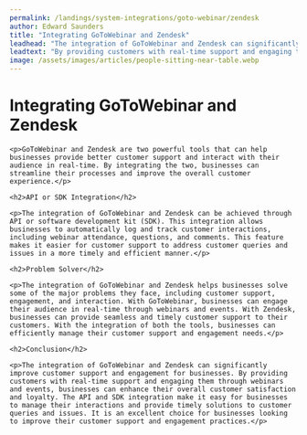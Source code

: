 ```yaml
---
permalink: /landings/system-integrations/goto-webinar/zendesk
author: Edward Saunders
title: "Integrating GoToWebinar and Zendesk"
leadhead: "The integration of GoToWebinar and Zendesk can significantly improve customer support and engagement for businesses"
leadtext: "By providing customers with real-time support and engaging them through webinars and events, businesses can enhance their overall customer satisfaction and loyalty. The API and SDK integration make it easy for businesses to manage their interactions and provide timely solutions to customer queries and issues. It is an excellent choice for businesses looking to improve their customer support and engagement practices."
image: /assets/images/articles/people-sitting-near-table.webp
---
```

<div class="arttext">
	<h1>Integrating GoToWebinar and Zendesk</h1>
	
	<p>GoToWebinar and Zendesk are two powerful tools that can help businesses provide better customer support and interact with their audience in real-time. By integrating the two, businesses can streamline their processes and improve the overall customer experience.</p>
	
	<h2>API or SDK Integration</h2>
	
	<p>The integration of GoToWebinar and Zendesk can be achieved through API or software development kit (SDK). This integration allows businesses to automatically log and track customer interactions, including webinar attendance, questions, and comments. This feature makes it easier for customer support to address customer queries and issues in a more timely and efficient manner.</p>
	
	<h2>Problem Solver</h2>
	
	<p>The integration of GoToWebinar and Zendesk helps businesses solve some of the major problems they face, including customer support, engagement, and interaction. With GoToWebinar, businesses can engage their audience in real-time through webinars and events. With Zendesk, businesses can provide seamless and timely customer support to their customers. With the integration of both the tools, businesses can efficiently manage their customer support and engagement needs.</p>
	
	<h2>Conclusion</h2>
	
	<p>The integration of GoToWebinar and Zendesk can significantly improve customer support and engagement for businesses. By providing customers with real-time support and engaging them through webinars and events, businesses can enhance their overall customer satisfaction and loyalty. The API and SDK integration make it easy for businesses to manage their interactions and provide timely solutions to customer queries and issues. It is an excellent choice for businesses looking to improve their customer support and engagement practices.</p>
	
</div>